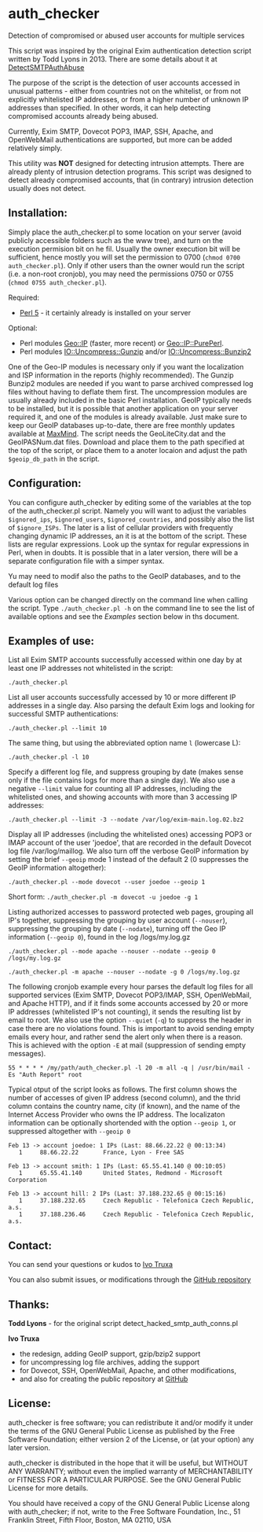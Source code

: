 auth_checker
============

Detection of compromised or abused user accounts for multiple services

This script was inspired by the original Exim authentication detection script written by Todd Lyons in 2013. There are some details about it at [DetectSMTPAuthAbuse](https://github.com/Exim/exim/wiki/DetectSMTPAuthAbuse)

The purpose of the script is the detection of user accounts accessed in unusual patterns - either from countries not on the whitelist, or from not explicitly whitelisted IP addresses, or from a higher number of unknown IP addresses than specified. In other words, it can help detecting compromised accounts already being abused.

Currently, Exim SMTP, Dovecot POP3, IMAP, SSH, Apache, and OpenWebMail authentications are supported, but more can be added relatively simply.

This utility was **NOT** designed for detecting intrusion attempts. There are already plenty of intrusion detection programs. This script was designed to detect already compromised accounts, that (in contrary) intrusion detection usually does not detect.


Installation:
-------------

Simply place the auth\_checker.pl to some location on your server (avoid publicly accessible folders such as the www tree), and turn on the execution permision bit on he fil. Usually the owner execution bit will be sufficient, hence mostly you will set the permission to 0700 (`chmod 0700 auth_checker.pl`). Only if other users than the owner would run the script (i.e. a non-root cronjob), you may need the permissions 0750 or 0755 (`chmod 0755 auth_checker.pl`).

Required:
- [Perl 5](http://www.perl.org/) - it certainly already is installed on your server
 
Optional:
- Perl modules [Geo::IP](http://search.cpan.org/~borisz/Geo-IP-1.43/lib/Geo/IP.pm) (faster, more recent) or [Geo::IP::PurePerl](http://search.cpan.org/~borisz/Geo-IP-PurePerl-1.25/lib/Geo/IP/PurePerl.pm). 
- Perl modules [IO::Uncompress::Gunzip](http://search.cpan.org/search?query=Gunzip&mode=module) and/or [IO::Uncompress::Bunzip2](http://search.cpan.org/search?query=Bunzip2&mode=module)

One of the Geo-IP modules is necessary only if you want the localization and ISP information in the reports (highly recommended). The Gunzip Bunzip2 modules are needed if you want to parse archived compressed log files without having to deflate them first. The uncompression modules are usually already included in the basic Perl installation. GeoIP typically needs to be installed, but it is possible that another application on your server required it, and one of the modules is already available. Just make sure to keep our GeoIP databases up-to-date, there are free monthly updates available at [MaxMind](http://dev.maxmind.com/geoip/geolite). The script needs the GeoLiteCity.dat and the GeoIPASNum.dat files. Download and place them to the path specified at the top of the script, or place them to a anoter locaion and adjust the path `$geoip_db_path` in the script.


Configuration:
--------------

You can configure auth\_checker by editing some of the variables at the top of the auth\_checker.pl script. Namely you will want to adjust the variables `$ignored_ips`, `$ignored_users`, `$ignored_countries`, and possibly also the list of `$ignore_ISPs`. The later is a list of cellular providers with frequently changing dynamic IP addresses, an it is at the bottom of the script. These lists are regular expressions. Look up the syntax for regular expressions in Perl, when in doubts. It is possible that in a later version, there will be a separate configuration file with a simper syntax.

Yu may need to modif also the paths to the GeoIP databases, and to the default log files

Various option can be changed directly on the command line when calling the script. Type `./auth_checker.pl -h` on the command line to see the list of available options and see the *Examples* section below in ths document.


Examples of use:
----------------

List all Exim SMTP accounts successfully accessed within one day by at least one IP addresses not whitelisted in the script:

`./auth_checker.pl`

List all user accounts successfully accessed by 10 or more different IP addresses in a single day. Also parsing the default Exim logs and looking for successful SMTP authentications:

`./auth_checker.pl --limit 10`

The same thing, but using the abbreviated option name `l` (lowercase L):

`./auth_checker.pl -l 10`

Specify a different log file, and suppress grouping by date (makes sense only if the file contains logs for more than a single day). We also use a negative `--limit` value for counting all IP addresses, including the whitelisted ones, and showing accounts with more than 3 accessing IP addresses:

`./auth_checker.pl --limit -3 --nodate /var/log/exim-main.log.02.bz2`

Display all IP addresses (including the whitelisted ones) accessing POP3 or IMAP account of the user 'joedoe', that are recorded in the default Dovecot log file /var/log/maillog. We also turn off the verbose GeoIP information by setting the brief `--geoip` mode 1 instead of the default 2 (0 suppresses the GeoIP information altogether):

`./auth_checker.pl --mode dovecot --user joedoe --geoip 1`

Short form: `./auth_checker.pl -m dovecot -u joedoe -g 1`

Listing authorized accesses to password protected web pages, grouping all IP's together, suppressing the grouping by user account (`--nouser`), suppressing the grouping by date (`--nodate`), turning off the Geo IP information (`--geoip 0`), found in the log /logs/my.log.gz

`./auth_checker.pl --mode apache --nouser --nodate --geoip 0 /logs/my.log.gz`

`./auth_checker.pl -m apache --nouser --nodate -g 0 /logs/my.log.gz`

The following cronjob example every hour parses the default log files for all supported services (Exim SMTP, Dovecot POP3/IMAP, SSH, OpenWebMail, and Apache HTTP), and if it finds some accounts accessed by 20 or more IP addresses (whitelisted IP's not counting), it sends the resulting list by email to root. We also use the option `--quiet` (`-q`) to suppress the header in case there are no violations found. This is important to avoid sending empty emails every hour, and rather send the alert only when there is a reason. This is achieved with the option `-E` at mail (suppression of sending empty messages).

`55 * * * * /my/path/auth_checker.pl -l 20 -m all -q | /usr/bin/mail -Es "Auth Report" root`


Typical otput of the script looks as follows. The first column shows the number of accesses of given IP address (second column), and the thrid column contains the country name, city (if known), and the name of the Internet Access Provider who owns the IP address. The localizaton information can be optionally shortended with the option `--geoip 1`, or suppressed altogether with `--geoip 0`

```
Feb 13 -> account joedoe: 1 IPs (Last: 88.66.22.22 @ 00:13:34)
   1     88.66.22.22       France, Lyon - Free SAS
 
Feb 13 -> account smith: 1 IPs (Last: 65.55.41.140 @ 00:10:05)
   1     65.55.41.140      United States, Redmond - Microsoft Corporation

Feb 13 -> account hill: 2 IPs (Last: 37.188.232.65 @ 00:15:16)
   1     37.188.232.65     Czech Republic - Telefonica Czech Republic, a.s.
   1     37.188.236.46     Czech Republic - Telefonica Czech Republic, a.s.
```


Contact:
--------

You can send your questions or kudos to [Ivo Truxa](mailto:truxa@truxoft.com)

You can also submit issues, or modifications through the [GitHub repository](https://github.com/truxoft/auth_checker/)


Thanks:
-------

**Todd Lyons** - for the original script detect_hacked_smtp_auth_conns.pl

**Ivo Truxa**  
   - the redesign, adding GeoIP support, gzip/bzip2 support
   - for uncompressing log file archives, adding the support
   - for Dovecot, SSH, OpenWebMail, Apache, and other modifications, 
   - and also for creating the public repository at [GitHub](https://github.com/truxoft/auth_checker)



License:
--------

auth_checker is free software; you can redistribute it and/or modify it under the terms of the GNU General Public License as published by the Free Software Foundation; either version 2 of the License, or (at your option) any later
version.

auth_checker is distributed in the hope that it will be useful, but WITHOUT ANY WARRANTY; without even the implied warranty of MERCHANTABILITY or FITNESS FOR A PARTICULAR PURPOSE. See the GNU General Public License for more details.

You should have received a copy of the GNU General Public License along with auth_checker; if not, write to the Free Software Foundation, Inc., 51 Franklin Street, Fifth Floor, Boston, MA 02110, USA

